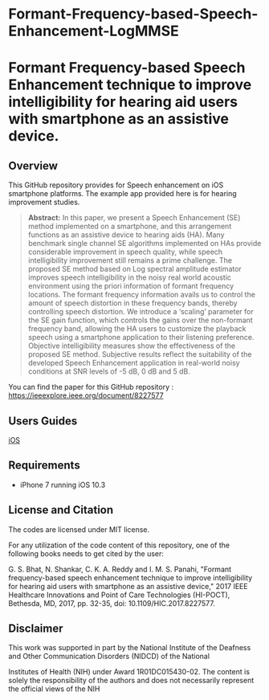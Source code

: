 # Formant-Frequency-based-Speech-Enhancement-LogMMSE

# Formant Frequency-based Speech Enhancement technique to improve intelligibility for hearing aid users with smartphone as an assistive device.

## Overview
This GitHub repository provides for Speech enhancement on iOS smartphone platforms. The example app provided here is for hearing improvement studies. 

> **Abstract:** In this paper, we present a Speech Enhancement (SE) method implemented on a smartphone, and this arrangement functions as an assistive device to hearing aids (HA). Many benchmark single channel SE algorithms implemented on HAs provide considerable improvement in speech quality, while speech intelligibility improvement still remains a prime challenge. The proposed SE method based on Log spectral amplitude estimator improves speech intelligibility in the noisy real world acoustic environment using the priori information of formant frequency locations. The formant frequency information avails us to control the amount of speech distortion in these frequency bands, thereby controlling speech distortion. We introduce a ‘scaling’ parameter for the SE gain function, which controls the gains over the non-formant frequency band, allowing the HA users to customize the playback speech using a smartphone application to their listening preference. Objective intelligibility measures show the effectiveness of the proposed SE method. Subjective results reflect the suitability of the developed Speech Enhancement application in real-world noisy conditions at SNR levels of -5 dB, 0 dB and 5 dB.

You can find the paper for this GitHub repository : https://ieeexplore.ieee.org/document/8227577

## Users Guides

[iOS](https://github.com/ssprl/Formant-Frequency-based-Speech-Enhancement-LogMMSE/blob/master/User%E2%80%99s%20Guide-%20iOS%20(F-logMMSE)-final.pdf)

## Requirements 
- iPhone 7 running iOS 10.3

## License and Citation
The codes are licensed under MIT license.

For any utilization of the code content of this repository, one of the following books needs to get cited by the user:

G. S. Bhat, N. Shankar, C. K. A. Reddy and I. M. S. Panahi, "Formant frequency-based speech enhancement technique to improve intelligibility for hearing aid users with smartphone as an assistive device," 2017 IEEE Healthcare Innovations and Point of Care Technologies (HI-POCT), Bethesda, MD, 2017, pp. 32-35, doi: 10.1109/HIC.2017.8227577.
## Disclaimer
This work was supported in part by the National Institute of the Deafness and Other Communication Disorders (NIDCD) of the National

Institutes of Health (NIH) under Award 1R01DC015430-02. The content is solely the responsibility of the authors and does not necessarily represent the official views of the NIH
